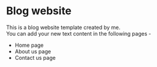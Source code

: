 # Blog website

This is a blog website template created by me.<br> You can add your new text content in the following pages - 
<ul>
  <li> Home page </li>
  <li> About us page </li>
  <li> Contact us page </li>
</ul>  

